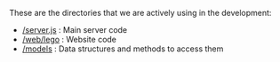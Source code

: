 These are the directories that we are actively using in the development:

+ [/server.js](/server.js)  : Main server code
+ [/web/lego](/web/lego)    : Website code
+ [/models](/models)        : Data structures and methods to access them
